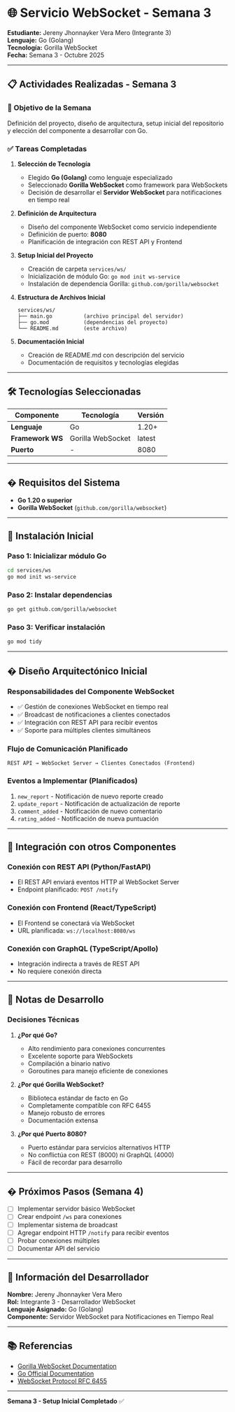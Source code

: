 # 🌐 Servicio WebSocket - Semana 3

**Estudiante:** Jereny Jhonnayker Vera Mero (Integrante 3)  
**Lenguaje:** Go (Golang)  
**Tecnología:** Gorilla WebSocket  
**Fecha:** Semana 3 - Octubre 2025

---

## 📋 Actividades Realizadas - Semana 3

### 🎯 Objetivo de la Semana

Definición del proyecto, diseño de arquitectura, setup inicial del repositorio y elección del componente a desarrollar con Go.

### ✅ Tareas Completadas

1. **Selección de Tecnología**
   - Elegido **Go (Golang)** como lenguaje especializado
   - Seleccionado **Gorilla WebSocket** como framework para WebSockets
   - Decisión de desarrollar el **Servidor WebSocket** para notificaciones en tiempo real

2. **Definición de Arquitectura**
   - Diseño del componente WebSocket como servicio independiente
   - Definición de puerto: **8080**
   - Planificación de integración con REST API y Frontend

3. **Setup Inicial del Proyecto**
   - Creación de carpeta `services/ws/`
   - Inicialización de módulo Go: `go mod init ws-service`
   - Instalación de dependencia Gorilla: `github.com/gorilla/websocket`

4. **Estructura de Archivos Inicial**

   ```
   services/ws/
   ├── main.go          (archivo principal del servidor)
   ├── go.mod           (dependencias del proyecto)
   └── README.md        (este archivo)
   ```

5. **Documentación Inicial**
   - Creación de README.md con descripción del servicio
   - Documentación de requisitos y tecnologías elegidas

---

## 🛠️ Tecnologías Seleccionadas

| Componente       | Tecnología        | Versión |
| ---------------- | ----------------- | ------- |
| **Lenguaje**     | Go                | 1.20+   |
| **Framework WS** | Gorilla WebSocket | latest  |
| **Puerto**       | -                 | 8080    |

---

## � Requisitos del Sistema

- **Go 1.20 o superior**
- **Gorilla WebSocket** (`github.com/gorilla/websocket`)

---

## 🚀 Instalación Inicial

### Paso 1: Inicializar módulo Go

```bash
cd services/ws
go mod init ws-service
```

### Paso 2: Instalar dependencias

```bash
go get github.com/gorilla/websocket
```

### Paso 3: Verificar instalación

```bash
go mod tidy
```

---

## � Diseño Arquitectónico Inicial

### Responsabilidades del Componente WebSocket

- ✅ Gestión de conexiones WebSocket en tiempo real
- ✅ Broadcast de notificaciones a clientes conectados
- ✅ Integración con REST API para recibir eventos
- ✅ Soporte para múltiples clientes simultáneos

### Flujo de Comunicación Planificado

```
REST API → WebSocket Server → Clientes Conectados (Frontend)
```

### Eventos a Implementar (Planificados)

1. `new_report` - Notificación de nuevo reporte creado
2. `update_report` - Notificación de actualización de reporte
3. `comment_added` - Notificación de nuevo comentario
4. `rating_added` - Notificación de nueva puntuación

---

## 🎯 Integración con otros Componentes

### Conexión con REST API (Python/FastAPI)

- El REST API enviará eventos HTTP al WebSocket Server
- Endpoint planificado: `POST /notify`

### Conexión con Frontend (React/TypeScript)

- El Frontend se conectará vía WebSocket
- URL planificada: `ws://localhost:8080/ws`

### Conexión con GraphQL (TypeScript/Apollo)

- Integración indirecta a través de REST API
- No requiere conexión directa

---

## 📝 Notas de Desarrollo

### Decisiones Técnicas

1. **¿Por qué Go?**
   - Alto rendimiento para conexiones concurrentes
   - Excelente soporte para WebSockets
   - Compilación a binario nativo
   - Goroutines para manejo eficiente de conexiones

2. **¿Por qué Gorilla WebSocket?**
   - Biblioteca estándar de facto en Go
   - Completamente compatible con RFC 6455
   - Manejo robusto de errores
   - Documentación extensa

3. **¿Por qué Puerto 8080?**
   - Puerto estándar para servicios alternativos HTTP
   - No conflictúa con REST (8000) ni GraphQL (4000)
   - Fácil de recordar para desarrollo

---

## � Próximos Pasos (Semana 4)

- [ ] Implementar servidor básico WebSocket
- [ ] Crear endpoint `/ws` para conexiones
- [ ] Implementar sistema de broadcast
- [ ] Agregar endpoint HTTP `/notify` para recibir eventos
- [ ] Probar conexiones múltiples
- [ ] Documentar API del servicio

---

## 👤 Información del Desarrollador

**Nombre:** Jereny Jhonnayker Vera Mero  
**Rol:** Integrante 3 - Desarrollador WebSocket  
**Lenguaje Asignado:** Go (Golang)  
**Componente:** Servidor WebSocket para Notificaciones en Tiempo Real

---

## 📚 Referencias

- [Gorilla WebSocket Documentation](https://github.com/gorilla/websocket)
- [Go Official Documentation](https://golang.org/doc/)
- [WebSocket Protocol RFC 6455](https://tools.ietf.org/html/rfc6455)

---

**Semana 3 - Setup Inicial Completado** ✅
